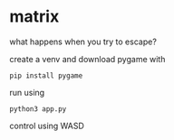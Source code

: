# matrix

what happens when you try to escape?

create a venv and download pygame with
```
pip install pygame
```


run using

```
python3 app.py
```

control using WASD
